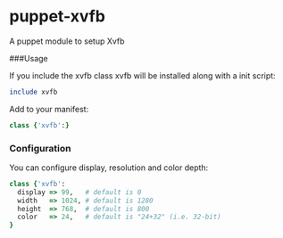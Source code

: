 puppet-xvfb
===========

A puppet module to setup Xvfb

###Usage

If you include the xvfb class xvfb will be installed along with a init script:

```ruby
include xvfb
```

Add to your manifest:

```ruby
class {'xvfb':}
```


### Configuration

You can configure display, resolution and color depth:

```ruby
class {'xvfb':
  display => 99,   # default is 0
  width   => 1024, # default is 1280
  height  => 768,  # default is 800
  color   => 24,   # default is "24+32" (i.e. 32-bit)
}
```